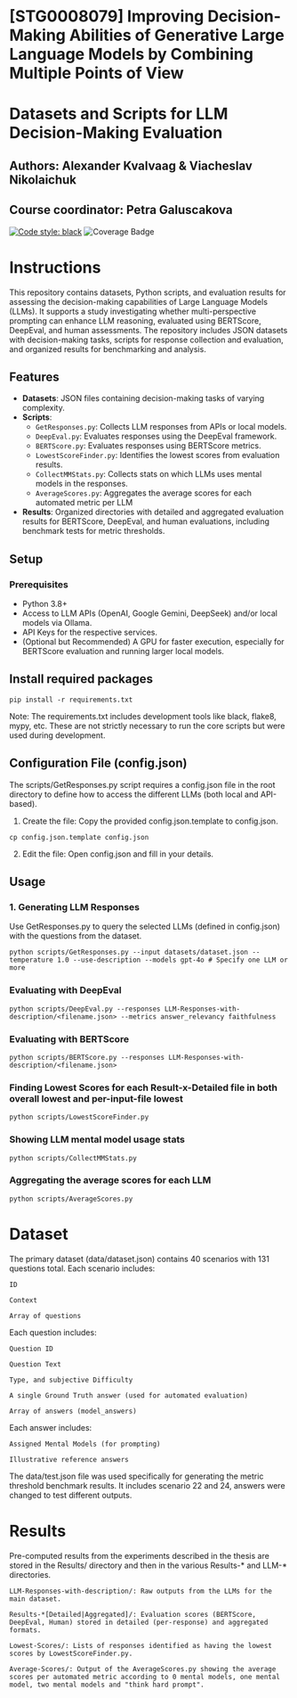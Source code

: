 # [STG0008079] Improving Decision-Making Abilities of Generative Large Language Models by Combining Multiple Points of View
# Datasets and Scripts for LLM Decision-Making Evaluation

## Authors: Alexander Kvalvaag & Viacheslav Nikolaichuk
##  Course coordinator: Petra Galuscakova

[![Code style: black](https://img.shields.io/badge/code%20style-black-000000.svg)](https://github.com/psf/black)
![Coverage Badge](https://img.shields.io/endpoint?url=https://gist.githubusercontent.com/vinaysetty/1cc32e6b43d911995bf07adb1cce4e89/raw/coverage.template-project.main.json)

# Instructions

This repository contains datasets, Python scripts, and evaluation results for assessing the decision-making capabilities of Large Language Models (LLMs). It supports a study investigating whether multi-perspective prompting can enhance LLM reasoning, evaluated using BERTScore, DeepEval, and human assessments. The repository includes JSON datasets with decision-making tasks, scripts for response collection and evaluation, and organized results for benchmarking and analysis.

## Features

- **Datasets**: JSON files containing decision-making tasks of varying complexity.
- **Scripts**:
  - `GetResponses.py`: Collects LLM responses from APIs or local models.
  - `DeepEval.py`: Evaluates responses using the DeepEval framework.
  - `BERTScore.py`: Evaluates responses using BERTScore metrics.
  - `LowestScoreFinder.py`: Identifies the lowest scores from evaluation results.
  - `CollectMMStats.py`: Collects stats on which LLMs uses mental models in the responses.
  - `AverageScores.py`: Aggregates the average scores for each automated metric per LLM
- **Results**: Organized directories with detailed and aggregated evaluation results for BERTScore, DeepEval, and human evaluations, including benchmark tests for metric thresholds.

## Setup

### Prerequisites

*   Python 3.8+
*   Access to LLM APIs (OpenAI, Google Gemini, DeepSeek) and/or local models via Ollama.
*   API Keys for the respective services.
*   (Optional but Recommended) A GPU for faster execution, especially for BERTScore evaluation and running larger local models.

## Install required packages
```console
pip install -r requirements.txt
```

Note: The requirements.txt includes development tools like black, flake8, mypy, etc. These are not strictly necessary to run the core scripts but were used during development.

## Configuration File (config.json)

The scripts/GetResponses.py script requires a config.json file in the root directory to define how to access the different LLMs (both local and API-based).

1. Create the file: Copy the provided config.json.template to config.json.

```console
cp config.json.template config.json
```

2. Edit the file: Open config.json and fill in your details.

## Usage

### 1. Generating LLM Responses
   
Use GetResponses.py to query the selected LLMs (defined in config.json) with the questions from the dataset.

```console
python scripts/GetResponses.py --input datasets/dataset.json --temperature 1.0 --use-description --models gpt-4o # Specify one LLM or more
```

### Evaluating with DeepEval

```console
python scripts/DeepEval.py --responses LLM-Responses-with-description/<filename.json> --metrics answer_relevancy faithfulness
```

### Evaluating with BERTScore

```console
python scripts/BERTScore.py --responses LLM-Responses-with-description/<filename.json>
```
### Finding Lowest Scores for each Result-x-Detailed file in both overall lowest and per-input-file lowest

```console
python scripts/LowestScoreFinder.py 
```

### Showing LLM mental model usage stats

```console
python scripts/CollectMMStats.py
```

### Aggregating the average scores for each LLM

```console
python scripts/AverageScores.py
```

# Dataset

The primary dataset (data/dataset.json) contains 40 scenarios with 131 questions total. Each scenario includes:

    ID

    Context

    Array of questions

Each question includes:

    Question ID 
    
    Question Text

    Type, and subjective Difficulty

    A single Ground Truth answer (used for automated evaluation)

    Array of answers (model_answers)

Each answer includes:

    Assigned Mental Models (for prompting)

    Illustrative reference answers


The data/test.json file was used specifically for generating the metric threshold benchmark results. It includes scenario 22 and 24, answers were changed to test different outputs.

# Results

Pre-computed results from the experiments described in the thesis are stored in the Results/ directory and then in the various Results-* and LLM-* directories.

    LLM-Responses-with-description/: Raw outputs from the LLMs for the main dataset.

    Results-*[Detailed|Aggregated]/: Evaluation scores (BERTScore, DeepEval, Human) stored in detailed (per-response) and aggregated formats.

    Lowest-Scores/: Lists of responses identified as having the lowest scores by LowestScoreFinder.py.

    Average-Scores/: Output of the AverageScores.py showing the average scores per automated metric according to 0 mental models, one mental model, two mental models and "think hard prompt".
